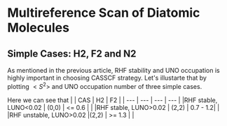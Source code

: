 # Multireference Scan of Diatomic Molecules

## Simple Cases: H2, F2 and N2
As mentioned in the previous article, RHF stability and UNO occupation is highly important in choosing CASSCF strategy. Let's illustarte that by plotting $<S^2>$ and UNO occupation number of three simple cases.

Here we can see that
|                      | CAS |  H2      |  F2 |
| --- | --- | --- | --- |
|RHF stable, LUNO<0.02 | (0,0)    | <= 0.6 |    |
|RHF stable, LUNO>0.02 | (2,2)    | 0.7 - 1.2|    |   
|RHF unstable, LUNO>0.02 |(2,2)   | >= 1.3 |    |

